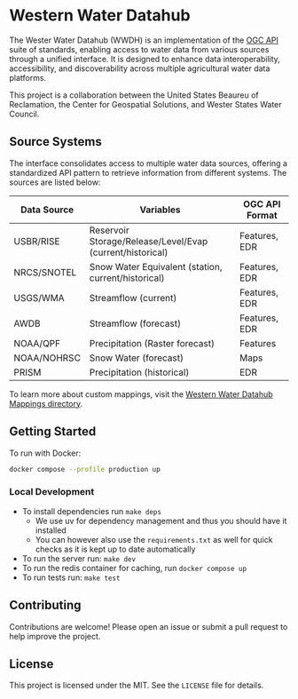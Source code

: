 # Western Water Datahub

The Wester Water Datahub (WWDH) is an implementation of the [OGC API](https://ogcapi.ogc.org/) suite of standards, enabling access to water data from various sources through a unified interface. It is designed to enhance data interoperability, accessibility, and discoverability across multiple agricultural water data platforms.

This project is a collaboration between the United States Beaureu of Reclamation, the Center for Geospatial Solutions, and Wester States Water Council.

## Source Systems

The interface consolidates access to multiple water data sources, offering a standardized API pattern to retrieve information from different systems. The sources are listed below:

| Data Source | Variables                                                 | OGC API Format |
| ----------- | --------------------------------------------------------- | -------------- |
| USBR/RISE   | Reservoir Storage/Release/Level/Evap (current/historical) | Features, EDR  |
| NRCS/SNOTEL | Snow Water Equivalent (station, current/historical)       | Features, EDR  |
| USGS/WMA    | Streamflow (current)                                      | Features, EDR  |
| AWDB        | Streamflow (forecast)                                     | Features, EDR  |
| NOAA/QPF    | Precipitation (Raster forecast)                           | Features       |
| NOAA/NOHRSC | Snow Water (forecast)                                     | Maps           |
| PRISM       | Precipitation (historical)                                | EDR            |

To learn more about custom mappings, visit the [Western Water Datahub Mappings directory](./docs/mappings.md).

## Getting Started

To run with Docker:

```bash
docker compose --profile production up
```

### Local Development

- To install dependencies run `make deps`
  - We use uv for dependency management and thus you should have it installed
  - You can however also use the `requirements.txt` as well for quick checks as it is kept up to date automatically
- To run the server run: `make dev`
- To run the redis container for caching, run `docker compose up`
- To run tests run: `make test`

## Contributing

Contributions are welcome! Please open an issue or submit a pull request to help improve the project.

## License

This project is licensed under the MIT. See the `LICENSE` file for details.

